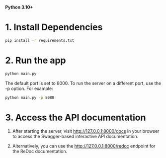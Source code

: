 **Python 3.10+**
# 1. Install Dependencies
```bash
pip install -r requirements.txt
```

# 2. Run the app
```bash
python main.py
```
The default port is set to 8000. To run the server on a different port, use the -p option. For example:
```bash
python main.py -p 8080
```

# 3. Access the API documentation
1. After starting the server, visit http://127.0.0.1:8000/docs in your browser to access the Swagger-based interactive API documentation.

2. Alternatively, you can use the http://127.0.0.1:8000/redoc endpoint for the ReDoc documentation.
